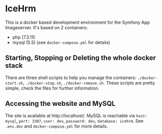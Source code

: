# IceHrm

This is a docker based development environment for the Symfony App Imageserver. It's based on 2 containers:

- php (7.3.11)
- mysql (5.5)
  (see `docker-compose.yml` for details)

## Starting, Stopping or Deleting the whole docker stack

There are three shell scripts to help you manage the containers: `./docker-start.sh`, `./docker-stop.sh`, `./docker-remove.sh`. These scripts are pretty simple, check the files for further information.

## Accessing the website and MySQL

The site is available at http://localhost/. MySQL is reachable via `host: mysql`, `port: 3307`, `user: dev`, `password: dev`, `database: icehrm`. See `.env.dev` and `docker-compose.yml` for more details.
